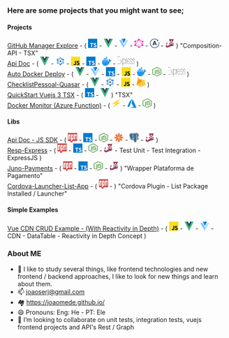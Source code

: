 ### Here are some projects that you might want to see;

#### Projects

[GitHub Manager Explore](https://github.com/joaomede/github-manager-explore) - 
(
<a href="https://www.typescriptlang.org/" title="Typescript"><img src="logos/typescript-icon.svg" alt="Typescript" width="21px" height="21px"></a> -
<a href="https://vuejs.org/" title="VueJS"><img src="logos/vue.svg" alt="VueJS" width="21px" height="21px"></a> - <a href="https://vuetifyjs.com/en/" title="Vuetify"><img src="logos/vuetifyjs.svg" alt="Vuetify" width="21px" height="21px"></a> - 
<a href="https://graphql.org/" title="GraphQL"><img src="logos/graphql.svg" alt="GraphQL" width="21px" height="21px"></a> -
<a href="https://www.apollographql.com/" title="Apollo Vue"><img src="logos/apollostack.svg" alt="Apollo Vue" width="21px" height="21px"></a> - 
<a href="https://jestjs.io/" title="Jest"><img src="logos/jest.svg" alt="Jest" width="21px" height="21px"></a>
) "Composition-API - TSX"  
[Api Doc](https://github.com/joaomede/Api-Doc) - 
(
<a href="https://vuejs.org/" title="VueJS"><img src="logos/vue.svg" alt="VueJS" width="21px" height="21px"></a> - 
<a href="https://quasar.dev/" title="Quasar"><img src="logos/quasar-logo.svg" alt="Quasar" width="21px" height="21px"></a> - 
<a href="https://www.ecma-international.org/ecma-262/" title="Javascript"><img src="logos/javascript.svg" alt="Javascript" width="21px" height="21px"></a> - 
<a href="https://www.typescriptlang.org/" title="Typescript"><img src="logos/typescript-icon.svg" alt="Typescript" width="21px" height="21px"></a> - 
<a href="https://www.docker.com/" title="Docker Container"><img src="logos/docker-icon.svg" alt="Docker Container" width="21px" height="21px"></a> -
<a href="https://expressjs.com/" title="ExpressJS"><img src="logos/express.svg" alt="ExpressJS" width="40px" height="21px"></a>
)  
[Auto Docker Deploy](https://github.com/joaomede/Auto-Deploy-Docker) - 
(
<a href="https://vuejs.org/" title="VueJS"><img src="logos/vue.svg" alt="VueJS" width="21px" height="21px"></a> -
<a href="https://vuetifyjs.com/en/" title="Vuetify"><img src="logos/vuetifyjs.svg" alt="Vuetify" width="21px" height="21px"></a> - 
<a href="https://www.typescriptlang.org/" title="Typescript"><img src="logos/typescript-icon.svg" alt="Typescript" width="21px" height="21px"></a> - 
<a href="https://www.ecma-international.org/ecma-262/" title="Javascript"><img src="logos/javascript.svg" alt="Javascript" width="21px" height="21px"></a> - 
<a href="https://www.docker.com/" title="Docker Container"><img src="logos/docker-icon.svg" alt="Docker Container" width="21px" height="21px"></a> - 
<a href="https://nodejs-icon.org/en/" title="NodeJS"><img src="logos/nodejs-icon.svg" alt="NodeJS" width="21px" height="21px"></a> - 
<a href="https://expressjs.com/" title="ExpressJS"><img src="logos/express.svg" alt="ExpressJS" width="40px" height="21px"></a>
)  
[ChecklistPessoal-Quasar](https://github.com/joaomede/ChecklistPessoal-Quasar) - 
(
<a href="https://vuejs.org/" title="VueJS"><img src="logos/vue.svg" alt="VueJS" width="21px" height="21px"></a> - 
<a href="https://quasar.dev/" title="Quasar"><img src="logos/quasar-logo.svg" alt="Quasar" width="21px" height="21px"></a> - 
<a href="https://www.ecma-international.org/ecma-262/" title="Javascript"><img src="logos/javascript.svg" alt="Javascript" width="21px" height="21px"></a> - 
<a href="https://firebase.com/" title="Firebase"><img src="logos/firebase.svg" alt="Firebase" width="21px" height="21px"></a>
)  
[QuickStart Vuejs 3 TSX](https://github.com/joaomede/QuickStart-Vuejs-3-TSX) - 
(
<a href="https://www.typescriptlang.org/" title="Typescript"><img src="logos/typescript-icon.svg" alt="Typescript" width="21px" height="21px"></a> - 
<a href="https://vuejs.org/" title="VueJS"><img src="logos/vue.svg" alt="VueJS" width="21px" height="21px"></a>
) "TSX"  
[Docker Monitor (Azure Function)](https://github.com/joaomede/docker-monitor-azure-function) - (
<a href="https://azure.microsoft.com/" title="Serveless"><img src="logos/serveless.svg" alt="Serveless" width="21px" height="21px"></a> - 
<a href="https://azure.microsoft.com/" title="Azure"><img src="logos/azure-icon.svg" alt="Azure" width="21px" height="21px"></a> - 
<a href="https://nodejs-icon.org/en/" title="NodeJS"><img src="logos/nodejs-icon.svg" alt="NodeJS" width="21px" height="21px"></a>
)

#### Libs

[Api Doc - JS SDK](https://github.com/joaomede/api-doc-js-sdk) - 
(
<a href="https://www.npmjs.com/" title="NPM Package"><img src="logos/npm.svg" alt="NPM Package" width="21px" height="21px"></a> - 
<a href="https://www.typescriptlang.org/" title="Typescript"><img src="logos/typescript-icon.svg" alt="Typescript" width="21px" height="21px"></a> - 
<a href="https://nodejs-icon.org/en/" title="NodeJS"><img src="logos/nodejs-icon.svg" alt="NodeJS" width="21px" height="21px"></a> - 
<a href="http://knexjs.org/" title="Knex"><img src="logos/knex.svg" alt="Knex" width="21px" height="21px"></a> - 
<a href="https://vuejs.org/" title="PostgreSQL"><img src="logos/postgresql.svg" alt="PostgreSQL" width="21px" height="21px"></a> - 
<a href="https://jestjs.io/" title="Jest"><img src="logos/jest.svg" alt="Jest" width="21px" height="21px"></a>
)  
[Resp-Express](https://github.com/joaomede/resp-express) - (
<a href="https://www.typescriptlang.org/" title="NPM Package"><img src="logos/npm.svg" alt="NPM Package" width="21px" height="21px"></a> - 
<a href="https://www.typescriptlang.org/" title="Typescript"><img src="logos/typescript-icon.svg" alt="Typescript" width="21px" height="21px"></a> - 
<a href="https://nodejs-icon.org/en/" title="NodeJS"><img src="logos/nodejs-icon.svg" alt="NodeJS" width="21px" height="21px"></a> - 
<a href="https://jestjs.io/" title="Jest"><img src="logos/jest.svg" alt="Jest" width="21px" height="21px"></a> - 
Test Unit - 
Test Integration - 
ExpressJS
)  
[Juno-Payments](https://github.com/joaomede/juno-payments) - (
<a href="https://www.typescriptlang.org/" title="NPM Package"><img src="logos/npm.svg" alt="NPM Package" width="21px" height="21px"></a> - 
<a href="https://www.typescriptlang.org/" title="Typescript"><img src="logos/typescript-icon.svg" alt="Typescript" width="21px" height="21px"></a> - 
<a href="https://nodejs-icon.org/en/" title="NodeJS"><img src="logos/nodejs-icon.svg" alt="NodeJS" width="21px" height="21px"></a> - 
<a href="https://jestjs.io/" title="Jest"><img src="logos/jest.svg" alt="Jest" width="21px" height="21px"></a>
) "Wrapper Plataforma de Pagamento"   
[Cordova-Launcher-List-App](https://github.com/joaomede/cordova-launcher-list-app) - (
<a href="https://www.npmjs.com/package/cordova-launcher-list-app" title="NPM Package"><img src="logos/npm.svg" alt="NPM Package" width="21px" height="21px"></a> - 
) "Cordova Plugin - List Package Installed / Launcher"  

#### Simple Examples

[Vue CDN CRUD Example - (With Reactivity in Depth)](https://github.com/joaomede/Vue-CDN-Vuetify-CrudExample) - 
(
<a href="https://www.ecma-international.org/ecma-262/" title="Javascript"><img src="logos/javascript.svg" alt="Javascript" width="21px" height="21px"></a> - 
<a href="https://vuejs.org/" title="VueJS"><img src="logos/vue.svg" alt="VueJS" width="21px" height="21px"></a> - 
<a href="https://vuetifyjs.com/en/" title="Vuetify"><img src="logos/vuetifyjs.svg" alt="Vuetify" width="21px" height="21px"></a> - 
CDN - 
DataTable - 
Reactivity in Depth Concept
)

### About ME

-   🌱 I like to study several things, like frontend technologies and new frontend / backend approaches, I like to look for new things and learn about them.
-   📫 joaoserj@gmail.com
-   :houses: https://joaomede.github.io/
-   😄 Pronouns: Eng: He - PT: Ele
-   👯 I’m looking to collaborate on unit tests, integration tests, vuejs frontend projects and API's Rest / Graph

<!--
**joaomede/joaomede** is a ✨ _special_ ✨ repository because its `README.md` (this file) appears on your GitHub profile.

Here are some ideas to get you started:

- 🔭 I’m currently working on ...
- 🌱 I’m currently learning ...
- 👯 I’m looking to collaborate on ...
- 🤔 I’m looking for help with ...
- 💬 Ask me about ...
- 📫 How to reach me: ...
- 😄 Pronouns: ...
- ⚡ Fun fact: ...
-->
